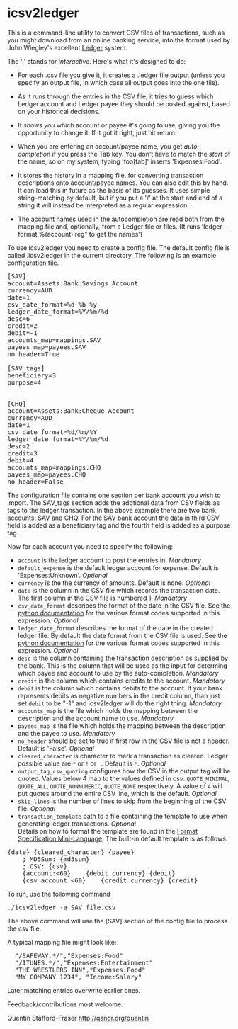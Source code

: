 icsv2ledger
===========

This is a command-line utility to convert CSV files of transactions, such as you might download from an online banking service, into the format used by John Wiegley's excellent [Ledger](http://ledger-cli.org) system.

The 'i' stands for _interactive_. Here's what it's designed to do:

* For each .csv file you give it, it creates a .ledger file output (unless you specify an output file, in which case all output goes into the one file).

* As it runs through the entries in the CSV file, it tries to guess which Ledger account and Ledger payee they should be posted against, based on your historical decisions.

* It _shows you_ which account or payee it's going to use, giving you the opportunity to change it.  If it got it right, just hit return.

* When you are entering an account/payee name, you get _auto-completion_ if you press the Tab key.  You don't have to match the _start_ of the name, so on my system, typing 'foo[tab]' inserts 'Expenses:Food'.

* It stores the history in a mapping file, for converting transaction descriptions onto account/payee names. You can also edit this by hand. It can load this in future as the basis of its guesses.  It uses simple string-matching by default, but if you put a '/' at the start and end of a string it will instead be interpreted as a regular expression.

* The account names used in the autocompletion are read both from the mapping file and, optionally, from a Ledger file or files. (It runs 'ledger --format %(account) reg" to get the names')

To use icsv2ledger you need to create a config file.
The default config file is called .icsv2ledger in the current directory.
The following is an example configuration file.

<pre>
[SAV]
account=Assets:Bank:Savings Account
currency=AUD
date=1
csv_date_format=%d-%b-%y
ledger_date_format=%Y/%m/%d
desc=6
credit=2
debit=-1
accounts_map=mappings.SAV
payees_map=payees.SAV
no_header=True

[SAV_tags]
beneficiary=3
purpose=4


[CHQ]
account=Assets:Bank:Cheque Account
currency=AUD
date=1
csv_date_format=%d/%m/%Y
ledger_date_format=%Y/%m/%d
desc=2
credit=3
debit=4
accounts_map=mappings.CHQ
payees_map=payees.CHQ
no_header=False
</pre>

The configuration file contains one section per bank account you wish to import.
The SAV_tags section adds the addtional data from CSV fields as tags to the ledger transaction.
In the above example there are two bank accounts: SAV and CHQ.
For the SAV bank account the data in third CSV field is added as a beneficiary tag
and the fourth field is added as a purpose tag.

Now for each account you need to specify the following:

* `account` is the ledger account to post the entries in. _Mandatory_
* `default_expense` is the default ledger account for expense. Default
  is 'Expenses:Unknown'. _Optional_
* `currency` is the the currency of amounts. Default is none. _Optional_
* `date` is the column in the CSV file which records the transaction date.
  The first column in the CSV file is numbered 1. _Mandatory_
* `csv_date_format` describes the format of the date in the CSV file.
  See the [python documentation](http://docs.python.org/library/datetime.html#strftime-strptime-behavior) for the various format codes supported in this expression. _Optional_
* `ledger_date_format` describes the format of the date in the created ledger file.
  By default the date format from the CSV file is used.
  See the [python documentation](http://docs.python.org/library/datetime.html#strftime-strptime-behavior) for the various format codes supported in this expression. _Optional_
* `desc` is the column containing the transaction description as supplied by the bank.
  This is the column that will be used as the input for determing which payee and account to use by the auto-completion. _Mandatory_
* `credit` is the column which contains credits to the account. _Mandatory_
* `debit` is the column which contains debits to the account.
  If your bank represents debits as negative numbers in the credit
  column, than just set `debit` to be "-1" and icsv2ledger will do the right thing. _Mandatory_
* `accounts_map` is the file which holds the mapping between the description and the account name to use. _Mandatory_
* `payees_map` is the file which holds the mapping between the description and the payee to use. _Mandatory_
* `no_header` should be set to true if first row in the CSV file is not a header. Default is 'False'. _Optional_
* `cleared_character` is character to mark a transaction as cleared.
  Ledger possible value are `*` or `!` or ` `. Default is `*`. _Optional_
* `output_tag_csv_quoting` configures how the CSV in the output tag will be
  quoted. Values below 4 map to the values defined in csv:
  `QUOTE_MINIMAL`, `QUOTE_ALL`, `QUOTE_NONNUMERIC`, `QUOTE_NONE` respectively.
  A value of `4` will put quotes around the entire CSV line, which is the
  default. _Optional_
* `skip_lines` is the number of lines to skip from the beginning of the CSV file. _Optional_
* `transaction_template` path to a file containing the template to use when
  generating ledger transactions. _Optional_<br>
  Details on how to format the template are found in the [Format Specification Mini-Language](http://docs.python.org/library/string.html#formatspec).
  The built-in default template is as follows:

<pre>
{date} {cleared_character} {payee}
    ; MD5Sum: {md5sum}
    ; CSV: {csv}
    {account:<60}    {debit_currency} {debit}
    {csv_account:<60}    {credit_currency} {credit}
</pre>


To run, use the following command

<pre>
./icsv2ledger -a SAV file.csv
</pre>

The above command will use the [SAV] section of the config file to process the csv file.

A typical mapping file might look like:

<pre>
  "/SAFEWAY.*/","Expenses:Food"
  "/ITUNES.*/","Expenses:Entertainment"
  "THE WRESTLERS INN","Expenses:Food"
  "MY COMPANY 1234", "Income:Salary"
</pre>

Later matching entries overwrite earlier ones.

Feedback/contributions most welcome.

Quentin Stafford-Fraser
http://qandr.org/quentin
